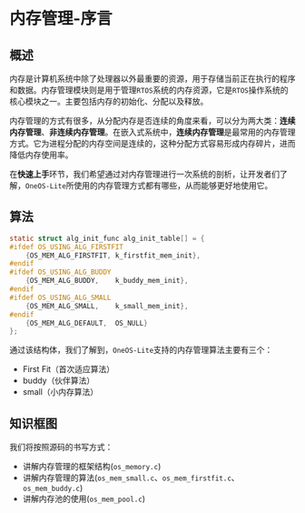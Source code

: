 # 内存管理-序言

## 概述

内存是计算机系统中除了处理器以外最重要的资源，用于存储当前正在执行的程序和数据。内存管理模块则是用于管理`RTOS`系统的内存资源，它是`RTOS`操作系统的核心模块之一。主要包括内存的初始化、分配以及释放。

内存管理的方式有很多，从分配内存是否连续的角度来看，可以分为两大类：**连续内存管理**、**非连续内存管理**。在嵌入式系统中，**连续内存管理**是最常用的内存管理方式。它为进程分配的内存空间是连续的，这种分配方式容易形成内存碎片，进而降低内存使用率。

在**快速上手**环节，我们希望通过对内存管理进行一次系统的剖析，让开发者们了解，`OneOS-Lite`所使用的内存管理方式都有哪些，从而能够更好地使用它。

## 算法

```c
static struct alg_init_func alg_init_table[] = {
#ifdef OS_USING_ALG_FIRSTFIT
    {OS_MEM_ALG_FIRSTFIT, k_firstfit_mem_init},
#endif
#ifdef OS_USING_ALG_BUDDY
    {OS_MEM_ALG_BUDDY,    k_buddy_mem_init},
#endif
#ifdef OS_USING_ALG_SMALL
    {OS_MEM_ALG_SMALL,    k_small_mem_init},
#endif
    {OS_MEM_ALG_DEFAULT,  OS_NULL}
};
```

通过该结构体，我们了解到，`OneOS-Lite`支持的内存管理算法主要有三个：

- First Fit（首次适应算法）
- buddy（伙伴算法）
- small（小内存算法）

## 知识框图

我们将按照源码的书写方式：

- 讲解内存管理的框架结构(`os_memory.c`)
- 讲解内存管理的算法(`os_mem_small.c`、`os_mem_firstfit.c`、`os_mem_buddy.c`)
- 讲解内存池的使用(`os_mem_pool.c`)

